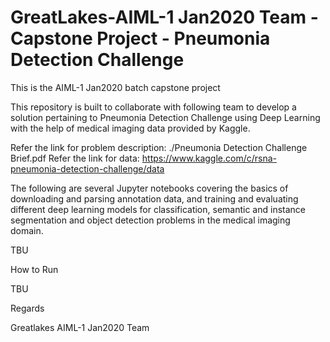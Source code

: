 # GreatLakes-AIML-1 Jan2020 Team - Capstone Project - Pneumonia Detection Challenge


This is the AIML-1 Jan2020 batch capstone project 


This repository is built to collaborate with following team to develop a solution pertaining to Pneumonia Detection Challenge using Deep Learning with the help of medical imaging data provided by Kaggle.

Refer the link for problem description: 
./Pneumonia Detection Challenge Brief.pdf
Refer the link for data: 
https://www.kaggle.com/c/rsna-pneumonia-detection-challenge/data


The following are several Jupyter notebooks covering the basics of downloading and parsing annotation data, and training and evaluating different deep learning models for classification, semantic and instance segmentation and object detection problems in the medical imaging domain. 



TBU
  
  
  
  

How to Run


TBU
  
  



Regards

Greatlakes AIML-1 Jan2020 Team
